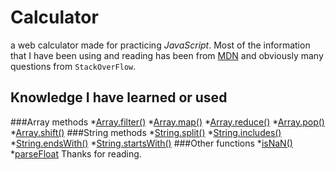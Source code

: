 # Calculator
a web calculator made for practicing *JavaScript*.
Most of the information that I have been using and reading has been from [MDN]("https://developer.mozilla.org/es/docs/Learn/JavaScript") and obviously many questions from `StackOverFlow`.

## Knowledge I have learned or used
###Array methods
*[Array.filter()]("https://developer.mozilla.org/es/docs/Web/JavaScript/Reference/Global_Objects/Array/filter")
*[Array.map()]("https://developer.mozilla.org/es/docs/Web/JavaScript/Reference/Global_Objects/Array/map")
*[Array.reduce()]("https://developer.mozilla.org/es/docs/Web/JavaScript/Reference/Global_Objects/Array/Reduce")
*[Array.pop()]("https://developer.mozilla.org/es/docs/Web/JavaScript/Reference/Global_Objects/Array/pop")
*[Array.shift()]("https://developer.mozilla.org/es/docs/Web/JavaScript/Reference/Global_Objects/Array/shift")
###String methods
*[String.split()]("https://developer.mozilla.org/es/docs/Web/JavaScript/Reference/Global_Objects/String/split")
*[String.includes()]("https://developer.mozilla.org/es/docs/Web/JavaScript/Reference/Global_Objects/String/includes")
*[String.endsWith()]("https://developer.mozilla.org/es/docs/Web/JavaScript/Reference/Global_Objects/String/endsWith")
*[String.startsWith()]("https://developer.mozilla.org/es/docs/Web/JavaScript/Reference/Global_Objects/String/startsWith")
###Other functions
*[isNaN()]("https://developer.mozilla.org/es/docs/Web/JavaScript/Reference/Global_Objects/isNaN")
*[parseFloat]("https://developer.mozilla.org/es/docs/Web/JavaScript/Reference/Global_Objects/parseFloat")
Thanks for reading.
